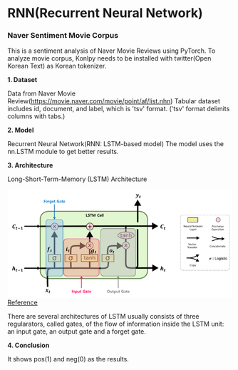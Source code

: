 # RNN(Recurrent Neural Network) 

### Naver Sentiment Movie Corpus

This is a sentiment analysis of Naver Movie Reviews using PyTorch. 
To analyze movie corpus, Konlpy needs to be installed with twitter(Open Korean Text) as Korean tokenizer. 

**1. Dataset** 

Data from Naver Movie Review(https://movie.naver.com/movie/point/af/list.nhn)
Tabular dataset includes id, document, and label, which is 'tsv' format. 
('tsv' format delimits columns with tabs.)


**2. Model**

Recurrent Neural Network(RNN: LSTM-based model)
The model uses the nn.LSTM module to get better results. 

**3. Architecture**

Long-Short-Term-Memory (LSTM) Architecture

![](/lstm.png)
[Reference](https://excelsior-cjh.tistory.com/185)

There are several architectures of LSTM usually consists of three regularators, called gates, 
of the flow of information inside the LSTM unit: an input gate, an output gate and a forget gate. 

**4. Conclusion**

It shows pos(1) and neg(0) as the results. 


